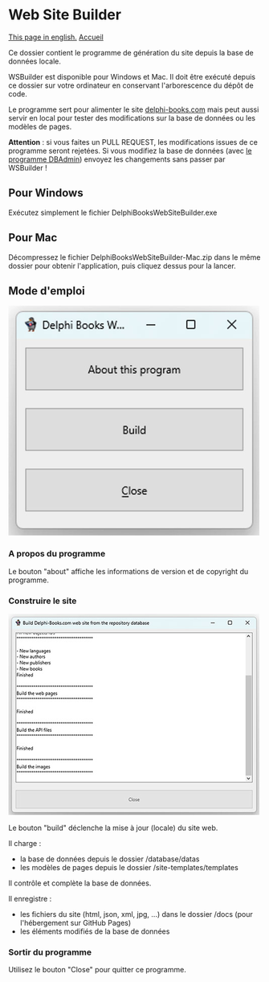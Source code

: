 # Web Site Builder

[This page in english.](README.md) [Accueil](../LISEZMOI.md)

Ce dossier contient le programme de génération du site depuis la base de données locale.

WSBuilder est disponible pour Windows et Mac. Il doit être exécuté depuis ce dossier sur votre ordinateur en conservant l'arborescence du dépôt de code.

Le programme sert pour alimenter le site [delphi-books.com](https://delphi-books.com) mais peut aussi servir en local pour tester des modifications sur la base de données ou les modèles de pages.

**Attention** : si vous faites un PULL REQUEST, les modifications issues de ce programme seront rejetées. Si vous modifiez la base de données (avec [le programme DBAdmin](../database)) envoyez les changements sans passer par WSBuilder !

## Pour Windows

Exécutez simplement le fichier DelphiBooksWebSiteBuilder.exe

## Pour Mac

Décompressez le fichier DelphiBooksWebSiteBuilder-Mac.zip dans le même dossier pour obtenir l'application, puis cliquez dessus pour la lancer.

## Mode d'emploi

![WSBuilder main screen](images/main-screen.jpg)

### A propos du programme

Le bouton "about" affiche les informations de version et de copyright du programme.

### Construire le site

![WSBuilder build screen](images/builder-screen.jpg)

Le bouton "build" déclenche la mise à jour (locale) du site web.

Il charge :
- la base de données depuis le dossier /database/datas
- les modèles de pages depuis le dossier /site-templates/templates

Il contrôle et complète la base de données.

Il enregistre :
- les fichiers du site (html, json, xml, jpg, ...) dans le dossier /docs (pour l'hébergement sur GitHub Pages)
- les éléments modifiés de la base de données

### Sortir du programme

Utilisez le bouton "Close" pour quitter ce programme.
